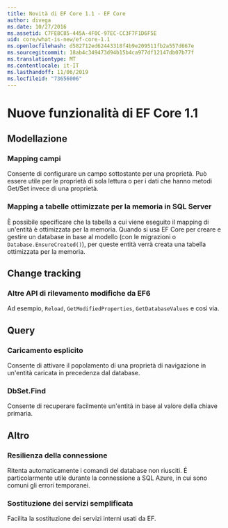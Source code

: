 ```yaml
---
title: Novità di EF Core 1.1 - EF Core
author: divega
ms.date: 10/27/2016
ms.assetid: C7FE8C85-445A-4F0C-97EC-CC3F7F1D6F5E
uid: core/what-is-new/ef-core-1.1
ms.openlocfilehash: d582712ed62443318f4b9e209511fb2a557d667e
ms.sourcegitcommit: 18ab4c349473d94b15b4ca977df12147db07b77f
ms.translationtype: MT
ms.contentlocale: it-IT
ms.lasthandoff: 11/06/2019
ms.locfileid: "73656006"
---
```

# <a name="new-features-in-ef-core-11"></a>Nuove funzionalità di EF Core 1.1

## <a name="modeling"></a>Modellazione

### <a name="field-mapping"></a>Mapping campi

Consente di configurare un campo sottostante per una proprietà. Può essere utile per le proprietà di sola lettura o per i dati che hanno metodi Get/Set invece di una proprietà.

### <a name="mapping-to-memory-optimized-tables-in-sql-server"></a>Mapping a tabelle ottimizzate per la memoria in SQL Server

È possibile specificare che la tabella a cui viene eseguito il mapping di un'entità è ottimizzata per la memoria. Quando si usa EF Core per creare e gestire un database in base al modello (con le migrazioni o `Database.EnsureCreated()`), per queste entità verrà creata una tabella ottimizzata per la memoria.

## <a name="change-tracking"></a>Change tracking

### <a name="additional-change-tracking-apis-from-ef6"></a>Altre API di rilevamento modifiche da EF6

Ad esempio, `Reload`, `GetModifiedProperties`, `GetDatabaseValues` e così via.

## <a name="query"></a>Query

### <a name="explicit-loading"></a>Caricamento esplicito

Consente di attivare il popolamento di una proprietà di navigazione in un'entità caricata in precedenza dal database.

### <a name="dbsetfind"></a>DbSet.Find

Consente di recuperare facilmente un'entità in base al valore della chiave primaria.

## <a name="other"></a>Altro

### <a name="connection-resiliency"></a>Resilienza della connessione

Ritenta automaticamente i comandi del database non riusciti. È particolarmente utile durante la connessione a SQL Azure, in cui sono comuni gli errori temporanei.

### <a name="simplified-service-replacement"></a>Sostituzione dei servizi semplificata

Facilita la sostituzione dei servizi interni usati da EF.
